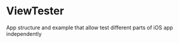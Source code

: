 ViewTester
==========

App structure and example that allow test different parts of iOS app independently
